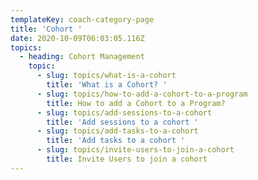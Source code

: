 ```yaml
---
templateKey: coach-category-page
title: 'Cohort '
date: 2020-10-09T06:03:05.116Z
topics:
  - heading: Cohort Management
    topic:
      - slug: topics/what-is-a-cohort
        title: 'What is a Cohort? '
      - slug: topics/how-to-add-a-cohort-to-a-program
        title: How to add a Cohort to a Program?
      - slug: topics/add-sessions-to-a-cohort
        title: 'Add sessions to a cohort '
      - slug: topics/add-tasks-to-a-cohort
        title: 'Add tasks to a cohort '
      - slug: topics/invite-users-to-join-a-cohort
        title: Invite Users to join a cohort
---
```


